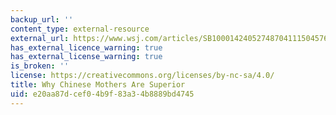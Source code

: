 ```yaml
---
backup_url: ''
content_type: external-resource
external_url: https://www.wsj.com/articles/SB10001424052748704111504576059713528698754
has_external_licence_warning: true
has_external_license_warning: true
is_broken: ''
license: https://creativecommons.org/licenses/by-nc-sa/4.0/
title: Why Chinese Mothers Are Superior
uid: e20aa87d-cef0-4b9f-83a3-4b8889bd4745
---
```

